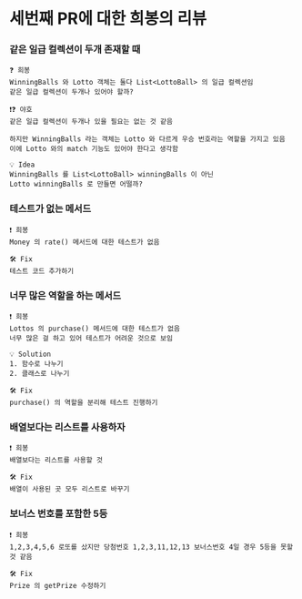 # 세번째 PR에 대한 희봉의 리뷰

### 같은 일급 컬렉션이 두개 존재할 때

    ❓ 희봉
    WinningBalls 와 Lotto 객체는 둘다 List<LottoBall> 의 일급 컬렉션임
    같은 일급 컬렉션이 두개나 있어야 할까?

    ❗️❓ 야호
    같은 일급 컬렉션이 두개나 있을 필요는 없는 것 같음

    하지만 WinningBalls 라는 객체는 Lotto 와 다르게 우승 번호라는 역할을 가지고 있음
    이에 Lotto 와의 match 기능도 있어야 한다고 생각함

    💡 Idea
    WinningBalls 를 List<LottoBall> winningBalls 이 아닌
    Lotto winningBalls 로 만들면 어떨까?

### 테스트가 없는 메서드

    ❗️ 희봉
    Money 의 rate() 메서드에 대한 테스트가 없음

    🛠 Fix
    테스트 코드 추가하기

### 너무 많은 역할을 하는 메서드

    ❗️ 희봉
    Lottos 의 purchase() 메서드에 대한 테스트가 없음
    너무 많은 걸 하고 있어 테스트가 어려운 것으로 보임

    💡 Solution
    1. 함수로 나누기
    2. 클래스로 나누기

    🛠 Fix
    purchase() 의 역할을 분리해 테스트 진행하기

### 배열보다는 리스트를 사용하자

    ❗️ 희봉
    배열보다는 리스트를 사용할 것

    🛠 Fix
    배열이 사용된 곳 모두 리스트로 바꾸기

### 보너스 번호를 포함한 5등

    ❗️ 희봉
    1,2,3,4,5,6 로또를 샀지만 당첨번호 1,2,3,11,12,13 보너스번호 4일 경우 5등을 못할 것 같음

    🛠 Fix
    Prize 의 getPrize 수정하기
